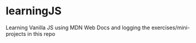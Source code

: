 # learningJS
Learning Vanilla JS using MDN Web Docs and logging the exercises/mini-projects in this repo
